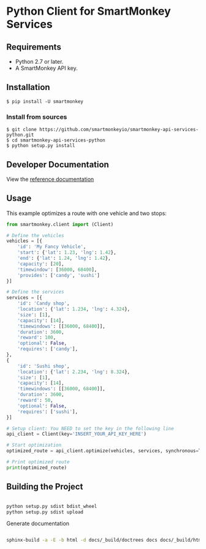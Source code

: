 Python Client for SmartMonkey Services
====================================

## Requirements

 - Python 2.7 or later.
 - A SmartMonkey API key.

## Installation

    $ pip install -U smartmonkey

### Install from sources

    $ git clone https://github.com/smartmonkeyio/smartmonkey-api-services-python.git
    $ cd smartmonkey-api-services-python
    $ python setup.py install
    
## Developer Documentation

View the [reference documentation](https://smartmonkeyio.github.io/smartmonkey-api-services-python)

## Usage

This example optimizes a route with one vehicle and two stops:

```python
from smartmonkey.client import (Client)

# Define the vehicles
vehicles = [{
    'id': 'My Fancy Vehicle',
    'start': {'lat': 1.23, 'lng': 1.42},
    'end': {'lat': 1.24, 'lng': 1.42},
    'capacity': [20],
    'timewindow': [36000, 68400],
    'provides': ['candy', 'sushi']
}]

# Define the services
services = [{
    'id': 'Candy shop',
    'location': {'lat': 1.234, 'lng': 4.324},
    'size': [1],
    'capacity': [14],
    'timewindows': [[36000, 68400]],
    'duration': 3600,
    'reward': 100,
    'optional': False,
    'requires': ['candy'],
},
{
    'id': 'Sushi shop',
    'location': {'lat': 2.234, 'lng': 8.324},
    'size': [1],
    'capacity': [14],
    'timewindows': [[36000, 68400]],
    'duration': 3600,
    'reward': 50,
    'optional': False,
    'requires': ['sushi'],
}]

# Setup client: You NEED to set the key in the following line
api_client = Client(key='INSERT_YOUR_API_KEY_HERE')

# Start optimization
optimized_route = api_client.optimize(vehicles, services, synchronous=True)

# Print optimized route
print(optimized_route)
```

## Building the Project

```bash

python setup.py sdist bdist_wheel
python setup.py sdist upload

```

Generate documentation

```bash

sphinx-build -a -E -b html -d docs/_build/doctrees docs docs/_build/html

```
